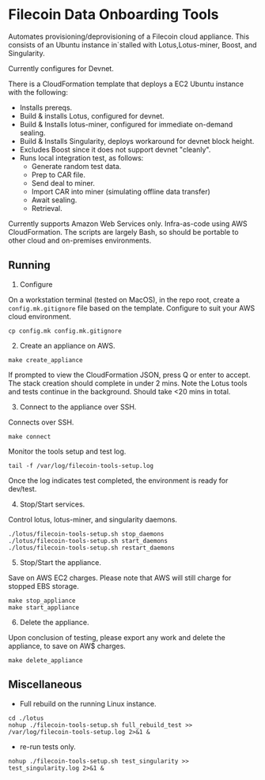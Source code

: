 # Filecoin Data Onboarding Tools

Automates provisioning/deprovisioning of a Filecoin cloud appliance. This consists of an Ubuntu instance in`stalled with Lotus,Lotus-miner, Boost, and Singularity.

Currently configures for Devnet.

There is a CloudFormation template that deploys a EC2 Ubuntu instance with the following:
* Installs prereqs.
* Build & installs Lotus, configured for devnet.
* Build & Installs lotus-miner, configured for immediate on-demand sealing.
* Build & Installs Singularity, deploys workaround for devnet block height.
* Excludes Boost since it does not support devnet "cleanly".
* Runs local integration test, as follows:
    * Generate random test data.
    * Prep to CAR file.
    * Send deal to miner.
    * Import CAR into miner (simulating offline data transfer)
    * Await sealing.
    * Retrieval.

Currently supports Amazon Web Services only. Infra-as-code using AWS CloudFormation. The scripts are largely Bash, so should be portable to other cloud and on-premises environments.

## Running

1. Configure

On a workstation terminal (tested on MacOS), in the repo root, create a ```config.mk.gitignore``` file based on the template. Configure to suit your AWS cloud environment.
```
cp config.mk config.mk.gitignore
```

2. Create an appliance on AWS.

```
make create_appliance
```
If prompted to view the CloudFormation JSON, press Q or enter to accept.
The stack creation should complete in under 2 mins. Note the Lotus tools and tests continue in the background. Should take <20 mins in total.

3. Connect to the appliance over SSH.

Connects over SSH.
```
make connect
```

Monitor the tools setup and test log.
```
tail -f /var/log/filecoin-tools-setup.log
```
Once the log indicates test completed, the environment is ready for dev/test.

4. Stop/Start services.

Control lotus, lotus-miner, and singularity daemons.
```
./lotus/filecoin-tools-setup.sh stop_daemons
./lotus/filecoin-tools-setup.sh start_daemons
./lotus/filecoin-tools-setup.sh restart_daemons
```

5. Stop/Start the appliance.

Save on AWS EC2 charges. Please note that AWS will still charge for stopped EBS storage.
```
make stop_appliance
make start_appliance
```

6. Delete the appliance.

Upon conclusion of testing, please export any work and delete the appliance, to save on AW$ charges.
```
make delete_appliance
```

## Miscellaneous

* Full rebuild on the running Linux instance.
```
cd ./lotus
nohup ./filecoin-tools-setup.sh full_rebuild_test >> /var/log/filecoin-tools-setup.log 2>&1 &
```

* re-run tests only.
```
nohup ./filecoin-tools-setup.sh test_singularity >> test_singularity.log 2>&1 &

```